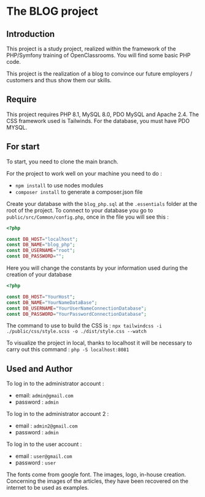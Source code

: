 # The BLOG project

## Introduction

This project is a study project, realized within the framework of the PHP/Symfony training of OpenClassrooms. You will find some basic PHP code.

This project is the realization of a blog to convince our future employers / customers and thus show them our skills.

## Require

This project requires PHP 8.1, MySQL 8.0, PDO MySQL and Apache 2.4. The CSS framework used is Tailwinds. For the database, you must have PDO MYSQL.

## For start

To start, you need to clone the main branch.

For the project to work well on your machine you need to do :
- `npm install` to use nodes modules
- `composer install` to generate a composer.json file

Create your database with the `blog_php.sql` at the `.essentials` folder at the root of the project. To connect to your database you go to `public/src/Common/config.php`, once in the file you will see this :

```php
<?php

const DB_HOST="localhost";
const DB_NAME="blog_php";
const DB_USERNAME="root";
const DB_PASSWORD="";

```

Here you will change the constants by your information used during the creation of your database

```php
<?php

const DB_HOST="YourHost";
const DB_NAME="YourNameDataBase";
const DB_USERNAME="YourUserNameConnectionDatabase";
const DB_PASSWORD="YourPasswordConnectionDatabase";

```

The command to use to build the CSS is :
``` npx tailwindcss -i ./public/css/style.scss -o ./dist/style.css --watch ```

To visualize the project in local, thanks to localhost it will be necessary to carry out this command :
```php -S localhost:8081 ```

## Used and Author

To log in to the administrator account :
- email: `admin@gmail.com`
- password : `admin`

To log in to the administrator account 2 :
- email : `admin2@gmail.com`
- password : `admin`

To log in to the user account :
- email : `user@gmail.com`
- password : `user`

The fonts come from google font. The images, logo, in-house creation. Concerning the images of the articles, they have been recovered on the internet to be used as examples.

